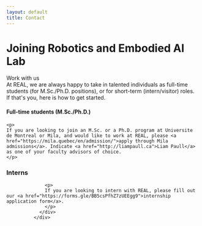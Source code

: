 ```yaml
---
layout: default
title: Contact
---
```



<h1 class="display-4">Joining Robotics and Embodied AI Lab</h1>
               
<div class="card border-left-primary shadow h-100 py-2">
                <div class="card-body">
                  <div class="row no-gutters align-items-center">
                    <div class="col mr-2">
                      <div class="text-lg font-weight-bold text-primary mb-1">Work with us</div>
                      <div class="h4 mb-0">At REAL, we are always happy to take in talented individuals as full-time students (for M.Sc./Ph.D. positions), or for short-term (intern/visitor) roles. If that's you, here is how to get started.</div>
                    </div>
                  </div>
                </div>
</div>

<div class="card shadow mb-4 mt-4 border-left-success " >
<!-- Card Header - Dropdown -->
<div class="card-header py-3 d-flex flex-row align-items-center justify-content-between">
    <h4 class="m-0 font-weight-bold text-primary">Full-time students (M.Sc./Ph.D.)</h4>
</div>
<!-- Card Body -->
<div class="card-body">

    <p>
    If you are looking to join an M.Sc. or a Ph.D. program at Universite de Montreal or Mila, and would like to work at REAL, please <a href="https://mila.quebec/en/admission/">apply through Mila admissions</a>. Indicate <a href="http://liampaull.ca">Liam Paull</a> as one of your faculty advisors of choice.
    </p>
</div>
</div>



<div class="card shadow mb-4 border-left-warning ">
                <!-- Card Header - Dropdown -->
                <div class="card-header py-3 d-flex flex-row align-items-center justify-content-between">
                  <h3 class="m-0 font-weight-bold text-primary">Interns</h3>
                </div>
                <!-- Card Body -->
                <div class="card-body">

                  <p>
                  If you are looking to intern with REAL, please fill out our <a href="https://forms.gle/BB5csPfhZ7zUEEgg9">internship application form</a>.
                  </p>
                </div>
              </div>

